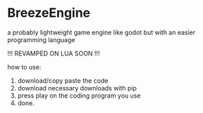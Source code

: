 # BreezeEngine
a probably lightweight game engine like godot but with an easier programming language 

!!! REVAMPED ON LUA SOON !!!
 
how to use:
1. download/copy paste the code
2. download necessary downloads with pip
3. press play on the coding program you use
4. done.
